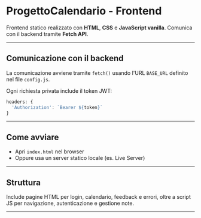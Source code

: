 # ProgettoCalendario - Frontend

Frontend statico realizzato con **HTML**, **CSS** e **JavaScript vanilla**. Comunica con il backend tramite **Fetch API**.

---

## Comunicazione con il backend

La comunicazione avviene tramite `fetch()` usando l'URL `BASE_URL` definito nel file `config.js`.

Ogni richiesta privata include il token JWT:
```js
headers: {
  'Authorization': `Bearer ${token}`
}
```

---

## Come avviare

- Apri `index.html` nel browser  
- Oppure usa un server statico locale (es. Live Server)

---

## Struttura

Include pagine HTML per login, calendario, feedback e errori, oltre a script JS per navigazione, autenticazione e gestione note.

---
